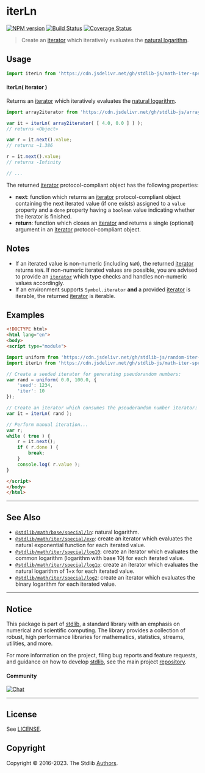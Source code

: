 <!--

@license Apache-2.0

Copyright (c) 2020 The Stdlib Authors.

Licensed under the Apache License, Version 2.0 (the "License");
you may not use this file except in compliance with the License.
You may obtain a copy of the License at

   http://www.apache.org/licenses/LICENSE-2.0

Unless required by applicable law or agreed to in writing, software
distributed under the License is distributed on an "AS IS" BASIS,
WITHOUT WARRANTIES OR CONDITIONS OF ANY KIND, either express or implied.
See the License for the specific language governing permissions and
limitations under the License.

-->

# iterLn

[![NPM version][npm-image]][npm-url] [![Build Status][test-image]][test-url] [![Coverage Status][coverage-image]][coverage-url] <!-- [![dependencies][dependencies-image]][dependencies-url] -->

> Create an [iterator][mdn-iterator-protocol] which iteratively evaluates the [natural logarithm][@stdlib/math/base/special/ln].

<!-- Section to include introductory text. Make sure to keep an empty line after the intro `section` element and another before the `/section` close. -->

<section class="intro">

</section>

<!-- /.intro -->

<!-- Package usage documentation. -->



<section class="usage">

## Usage

```javascript
import iterLn from 'https://cdn.jsdelivr.net/gh/stdlib-js/math-iter-special-ln@esm/index.mjs';
```

#### iterLn( iterator )

Returns an [iterator][mdn-iterator-protocol] which iteratively evaluates the [natural logarithm][@stdlib/math/base/special/ln].

```javascript
import array2iterator from 'https://cdn.jsdelivr.net/gh/stdlib-js/array-to-iterator@esm/index.mjs';

var it = iterLn( array2iterator( [ 4.0, 0.0 ] ) );
// returns <Object>

var r = it.next().value;
// returns ~1.386

r = it.next().value;
// returns -Infinity

// ...
```

The returned [iterator][mdn-iterator-protocol] protocol-compliant object has the following properties:

-   **next**: function which returns an [iterator][mdn-iterator-protocol] protocol-compliant object containing the next iterated value (if one exists) assigned to a `value` property and a `done` property having a `boolean` value indicating whether the iterator is finished.
-   **return**: function which closes an [iterator][mdn-iterator-protocol] and returns a single (optional) argument in an [iterator][mdn-iterator-protocol] protocol-compliant object.

</section>

<!-- /.usage -->

<!-- Package usage notes. Make sure to keep an empty line after the `section` element and another before the `/section` close. -->

<section class="notes">

## Notes

-   If an iterated value is non-numeric (including `NaN`), the returned [iterator][mdn-iterator-protocol] returns `NaN`. If non-numeric iterated values are possible, you are advised to provide an [`iterator`][mdn-iterator-protocol] which type checks and handles non-numeric values accordingly.
-   If an environment supports `Symbol.iterator` **and** a provided [iterator][mdn-iterator-protocol] is iterable, the returned [iterator][mdn-iterator-protocol] is iterable.

</section>

<!-- /.notes -->

<!-- Package usage examples. -->

<section class="examples">

## Examples

<!-- eslint no-undef: "error" -->

```html
<!DOCTYPE html>
<html lang="en">
<body>
<script type="module">

import uniform from 'https://cdn.jsdelivr.net/gh/stdlib-js/random-iter-uniform@esm/index.mjs';
import iterLn from 'https://cdn.jsdelivr.net/gh/stdlib-js/math-iter-special-ln@esm/index.mjs';

// Create a seeded iterator for generating pseudorandom numbers:
var rand = uniform( 0.0, 100.0, {
    'seed': 1234,
    'iter': 10
});

// Create an iterator which consumes the pseudorandom number iterator:
var it = iterLn( rand );

// Perform manual iteration...
var r;
while ( true ) {
    r = it.next();
    if ( r.done ) {
        break;
    }
    console.log( r.value );
}

</script>
</body>
</html>
```

</section>

<!-- /.examples -->

<!-- Section to include cited references. If references are included, add a horizontal rule *before* the section. Make sure to keep an empty line after the `section` element and another before the `/section` close. -->

<section class="references">

</section>

<!-- /.references -->

<!-- Section for related `stdlib` packages. Do not manually edit this section, as it is automatically populated. -->

<section class="related">

* * *

## See Also

-   <span class="package-name">[`@stdlib/math/base/special/ln`][@stdlib/math/base/special/ln]</span><span class="delimiter">: </span><span class="description">natural logarithm.</span>
-   <span class="package-name">[`@stdlib/math/iter/special/exp`][@stdlib/math/iter/special/exp]</span><span class="delimiter">: </span><span class="description">create an iterator which evaluates the natural exponential function for each iterated value.</span>
-   <span class="package-name">[`@stdlib/math/iter/special/log10`][@stdlib/math/iter/special/log10]</span><span class="delimiter">: </span><span class="description">create an iterator which evaluates the common logarithm (logarithm with base 10) for each iterated value.</span>
-   <span class="package-name">[`@stdlib/math/iter/special/log1p`][@stdlib/math/iter/special/log1p]</span><span class="delimiter">: </span><span class="description">create an iterator which evaluates the natural logarithm of 1+x for each iterated value.</span>
-   <span class="package-name">[`@stdlib/math/iter/special/log2`][@stdlib/math/iter/special/log2]</span><span class="delimiter">: </span><span class="description">create an iterator which evaluates the binary logarithm for each iterated value.</span>

</section>

<!-- /.related -->

<!-- Section for all links. Make sure to keep an empty line after the `section` element and another before the `/section` close. -->


<section class="main-repo" >

* * *

## Notice

This package is part of [stdlib][stdlib], a standard library with an emphasis on numerical and scientific computing. The library provides a collection of robust, high performance libraries for mathematics, statistics, streams, utilities, and more.

For more information on the project, filing bug reports and feature requests, and guidance on how to develop [stdlib][stdlib], see the main project [repository][stdlib].

#### Community

[![Chat][chat-image]][chat-url]

---

## License

See [LICENSE][stdlib-license].


## Copyright

Copyright &copy; 2016-2023. The Stdlib [Authors][stdlib-authors].

</section>

<!-- /.stdlib -->

<!-- Section for all links. Make sure to keep an empty line after the `section` element and another before the `/section` close. -->

<section class="links">

[npm-image]: http://img.shields.io/npm/v/@stdlib/math-iter-special-ln.svg
[npm-url]: https://npmjs.org/package/@stdlib/math-iter-special-ln

[test-image]: https://github.com/stdlib-js/math-iter-special-ln/actions/workflows/test.yml/badge.svg?branch=main
[test-url]: https://github.com/stdlib-js/math-iter-special-ln/actions/workflows/test.yml?query=branch:main

[coverage-image]: https://img.shields.io/codecov/c/github/stdlib-js/math-iter-special-ln/main.svg
[coverage-url]: https://codecov.io/github/stdlib-js/math-iter-special-ln?branch=main

<!--

[dependencies-image]: https://img.shields.io/david/stdlib-js/math-iter-special-ln.svg
[dependencies-url]: https://david-dm.org/stdlib-js/math-iter-special-ln/main

-->

[chat-image]: https://img.shields.io/gitter/room/stdlib-js/stdlib.svg
[chat-url]: https://gitter.im/stdlib-js/stdlib/

[stdlib]: https://github.com/stdlib-js/stdlib

[stdlib-authors]: https://github.com/stdlib-js/stdlib/graphs/contributors

[umd]: https://github.com/umdjs/umd
[es-module]: https://developer.mozilla.org/en-US/docs/Web/JavaScript/Guide/Modules

[deno-url]: https://github.com/stdlib-js/math-iter-special-ln/tree/deno
[umd-url]: https://github.com/stdlib-js/math-iter-special-ln/tree/umd
[esm-url]: https://github.com/stdlib-js/math-iter-special-ln/tree/esm
[branches-url]: https://github.com/stdlib-js/math-iter-special-ln/blob/main/branches.md

[stdlib-license]: https://raw.githubusercontent.com/stdlib-js/math-iter-special-ln/main/LICENSE

[mdn-iterator-protocol]: https://developer.mozilla.org/en-US/docs/Web/JavaScript/Reference/Iteration_protocols#The_iterator_protocol

<!-- <related-links> -->

[@stdlib/math/base/special/ln]: https://github.com/stdlib-js/math-base-special-ln/tree/esm

[@stdlib/math/iter/special/exp]: https://github.com/stdlib-js/math-iter-special-exp/tree/esm

[@stdlib/math/iter/special/log10]: https://github.com/stdlib-js/math-iter-special-log10/tree/esm

[@stdlib/math/iter/special/log1p]: https://github.com/stdlib-js/math-iter-special-log1p/tree/esm

[@stdlib/math/iter/special/log2]: https://github.com/stdlib-js/math-iter-special-log2/tree/esm

<!-- </related-links> -->

</section>

<!-- /.links -->
